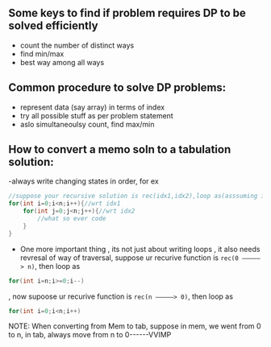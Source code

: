 ## Some keys to find if problem requires DP to be solved efficiently
- count the number of distinct ways
- find min/max
- best way among all ways

## Common procedure to solve DP problems:
- represent data (say array) in terms of index
- try all possible stuff as per problem statement
- aslo simultaneoulsy  count, find max/min


## How to convert a memo soln to a tabulation solution:
-always write changing states in order, for ex
```java
//suppose your recursive solution is rec(idx1,idx2),loop as(asssuming idx depends on idx2):
for(int i=0;i<n;i++){//wrt idx1
    for(int j=0;j<n;j++){//wrt idx2
        //what so ever code
    }
} 
```
- One more important thing , its not just about writing loops , it also needs revresal of way of traversal,
suppose ur recurive function is ``rec(0 —————> n)``, then loop as 
```java 
for(int i=n;i>=0;i--)
```
, now supoose ur recurive function is ``rec(n —————> 0)``,
then loop as 
```java
for(int i=0;i<n;i++)
```



NOTE: When converting from Mem to tab, suppose in mem, we went from 0 to n, in tab, always move from n to 0------VVIMP